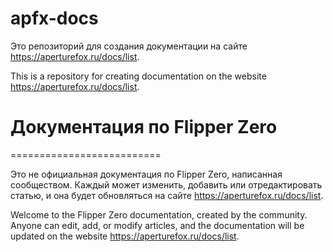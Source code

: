# apfx-docs
Это репозиторий для создания документации на сайте <https://aperturefox.ru/docs/list>.

This is a repository for creating documentation on the website <https://aperturefox.ru/docs/list>.

# Документация по Flipper Zero
==========================

Это не официальная документация по Flipper Zero, написанная сообществом. Каждый может изменить, добавить или отредактировать статью, и она будет обновляться на сайте <https://aperturefox.ru/docs/list>.

Welcome to the Flipper Zero documentation, created by the community. Anyone can edit, add, or modify articles, and the documentation will be updated on the website <https://aperturefox.ru/docs/list>.

